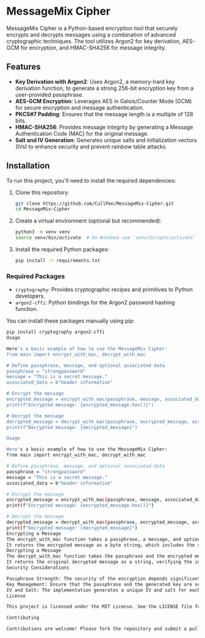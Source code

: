 # MessageMix Cipher

MessageMix Cipher is a Python-based encryption tool that securely encrypts and decrypts messages using a combination of advanced cryptographic techniques. The tool utilizes Argon2 for key derivation, AES-GCM for encryption, and HMAC-SHA256 for message integrity.

## Features

- **Key Derivation with Argon2**: Uses Argon2, a memory-hard key derivation function, to generate a strong 256-bit encryption key from a user-provided passphrase.
- **AES-GCM Encryption**: Leverages AES in Galois/Counter Mode (GCM) for secure encryption and message authentication.
- **PKCS#7 Padding**: Ensures that the message length is a multiple of 128 bits.
- **HMAC-SHA256**: Provides message integrity by generating a Message Authentication Code (MAC) for the original message.
- **Salt and IV Generation**: Generates unique salts and initialization vectors (IVs) to enhance security and prevent rainbow table attacks.

## Installation

To run this project, you'll need to install the required dependencies:

1. Clone this repository:
    ```bash
    git clone https://github.com/CullPen/MessageMix-Cipher.git
    cd MessageMix-Cipher
    ```

2. Create a virtual environment (optional but recommended):
    ```bash
    python3 -m venv venv
    source venv/bin/activate  # On Windows use `venv\Scripts\activate`
    ```

3. Install the required Python packages:
    ```bash
    pip install -r requirements.txt
    ```

### Required Packages

- `cryptography`: Provides cryptographic recipes and primitives to Python developers.
- `argon2-cffi`: Python bindings for the Argon2 password hashing function.

You can install these packages manually using pip:

```bash
pip install cryptography argon2-cffi
Usage

Here's a basic example of how to use the MessageMix Cipher:
from main import encrypt_with_mac, decrypt_with_mac

# Define passphrase, message, and optional associated data
passphrase = "strongpassword"
message = "This is a secret message."
associated_data = b"header information"

# Encrypt the message
encrypted_message = encrypt_with_mac(passphrase, message, associated_data)
print(f"Encrypted message: {encrypted_message.hex()}")

# Decrypt the message
decrypted_message = decrypt_with_mac(passphrase, encrypted_message, associated_data)
print(f"Decrypted message: {decrypted_message}")

Usage

Here's a basic example of how to use the MessageMix Cipher:
from main import encrypt_with_mac, decrypt_with_mac

# Define passphrase, message, and optional associated data
passphrase = "strongpassword"
message = "This is a secret message."
associated_data = b"header information"

# Encrypt the message
encrypted_message = encrypt_with_mac(passphrase, message, associated_data)
print(f"Encrypted message: {encrypted_message.hex()}")

# Decrypt the message
decrypted_message = decrypt_with_mac(passphrase, encrypted_message, associated_data)
print(f"Decrypted message: {decrypted_message}")
Encrypting a Message
The encrypt_with_mac function takes a passphrase, a message, and optional associated data as input.
It returns the encrypted message as a byte string, which includes the salt, IV, ciphertext, and MAC.
Decrypting a Message
The decrypt_with_mac function takes the passphrase and the encrypted message as input.
It returns the original decrypted message as a string, verifying the integrity of the message using the MAC.
Security Considerations

Passphrase Strength: The security of the encryption depends significantly on the strength of the passphrase. Use a strong, unique passphrase.
Key Management: Ensure that the passphrase and the generated key are securely managed and never exposed.
IV and Salt: The implementation generates a unique IV and salt for each encryption, which enhances security by preventing replay attacks and rainbow table attacks.
License

This project is licensed under the MIT License. See the LICENSE file for more details.

Contributing

Contributions are welcome! Please fork the repository and submit a pull request with your changes.
